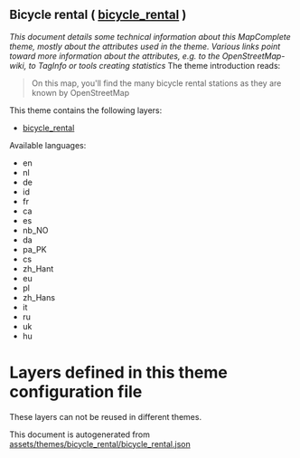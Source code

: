 [//]: # (WARNING: this file is automatically generated. Please find the sources at the bottom and edit those sources)

## Bicycle rental ( [bicycle_rental](https://mapcomplete.org/bicycle_rental) )
_This document details some technical information about this MapComplete theme, mostly about the attributes used in the theme. Various links point toward more information about the attributes, e.g. to the OpenStreetMap-wiki, to TagInfo or tools creating statistics_
The theme introduction reads:

> On this map, you'll find the many bicycle rental stations as they are known by OpenStreetMap

This theme contains the following layers:

 - [bicycle_rental](../Layers/bicycle_rental.md)

Available languages:

 - en
 - nl
 - de
 - id
 - fr
 - ca
 - es
 - nb_NO
 - da
 - pa_PK
 - cs
 - zh_Hant
 - eu
 - pl
 - zh_Hans
 - it
 - ru
 - uk
 - hu

# Layers defined in this theme configuration file
These layers can not be reused in different themes.


This document is autogenerated from [assets/themes/bicycle_rental/bicycle_rental.json](https://github.com/pietervdvn/MapComplete/blob/develop/assets/themes/bicycle_rental/bicycle_rental.json)
